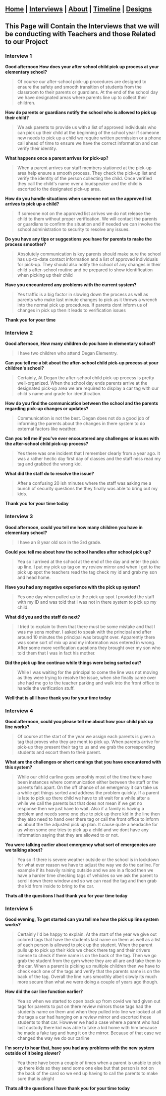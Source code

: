 
## [Home](/) | [Interviews](/tabs/interviews) | [About](/tabs/about) | [Timeline](/tabs/timeline) | [Designs](/Design)


## This Page will Contain the Interviews that we will be conducting with Teachers and those Related to our Project

### Interview 1

**Good afternoon How does your after school child pick up process at your elementary school?**

>Of course our after-school pick-up procedures are designed to ensure the safety and smooth transition of students from the classroom to their parents or guardians. At the end of the school day we have designated areas where parents line up to collect their children.

**How do parents or guardians notify the school who is allowed to pick up their child?**

>We ask parents to provide us with a list of approved individuals who can pick up their child at the beginning of the school year if someone new needs to pick up a child we require written permission or a phone call ahead of time to ensure we have the correct information and can verify their identity.

**What happens once a parent arrives for pick-up?**

>When a parent arrives our staff members stationed at the pick-up area help ensure a smooth process. They check the pick-up list and verify the identity of the person collecting the child. Once verified they call the child's name over a loudspeaker and the child is escorted to the designated pick-up area.

**How do you handle situations when someone not on the approved list arrives to pick up a child?**

>If someone not on the approved list arrives we do not release the child to them without proper verification. We will contact the parents or guardians to confirm the situation and if needed we can involve the school administration to security to resolve any issues.

**Do you have any tips or suggestions you have for parents to make the process smoother?**

>Absolutely communication is key parents should make sure the school has up-to-date contact information and a list of approved individuals for pick-up. They should also notify the school of any changes in their child's after-school routine and be prepared to show identification when picking up their child

**Have you encountered any problems with the current system?**

>Yes traffic is a big factor in slowing down the process as well as parents who make last minute changes to pick as it throws a wrench into the normal pick up procedures. If parents dont inform us of changes in pick up then it leads to verification issues

**Thank you for your time**


### Interview 2



**Good afternoon, How many children do you have in elementary school?**

>I have two children who attend Degan Elementry.

**Can you tell me a bit about the after-school child pick-up process at your children's school?**

>Certainly, At Degan the after-school child pick-up process is pretty well-organized. When the school day ends parents arrive at the designated pick-up area we are required to display a car tag with our child's name and grade for identification.

**How do you find the communication between the school and the parents regarding pick-up changes or updates?**

>Communication is not the best. Degan does not do a good job of informing the parents about the changes in there system to do external factors like weather.

**Can you tell me if you've ever encountered any challenges or issues with the after-school child pick-up process?**

>Yes there was one incident that I remember clearly from a year ago. It was a rather hectic day first day of classes and the staff miss read my tag and grabbed the wrong kid.

**What did the staff do to resolve the issue?**

>After a confusing 20 ish minutes where the staff was asking me a bunch of security questions the they finally was able to bring out my kids.

**Thank you for your time today**




### Interview 3


**Good afternoon, could you tell me how many children you have in elementary school?**

>I have an 8 year old son in the 3rd grade.

**Could you tell me about how the school handles after school pick up?**

>Yea so I arrived at the school at the end of the day and enter the pick up line. I put my pick up tag on my review mirror and when I get to the pick up spot the teachers read the tag check my id and grab my son and head home.

**Have you had any negative experience with the pick up system?**

>Yes one day when pulled up to the pick up spot I provided the staff with my ID and was told that I was not in there system to pick up my child.

**What did you and the staff do next?**

>I tried to explain to them that there must be some mistake and that I was my sons mother. I asked to speak with the principal and after around 10 minutes the principal was brought over. Apparently there was some sort of mix up and my information was entered in wrong. After some more verification questions they brought over my son who told them that I was in fact his mother.

**Did the pick up line continue while things were being sorted out?**

>While I was waiting for the principal to come the line was not moving as they were trying to resolve the issue, when she finally came over she had me go to the teacher parking and walk into the front office to handle the verification stuff.

**Well that is all I have thank you for your time today**




### Interview 4


**Good afternoon, could you please tell me about how your child pick up line works?**

>Of course at the start of the year we assign each parents is given a tag that proves who they are ment to pick up. When parents arrive for pick-up they present their tag to us and we grab the corresponding students and escort them to their parent.

**What are the challenges or short comings that you have encountered with this system?**

>While our child carline goes smoothly most of the time there have been instances where communication either between the staff or the parents falls apart. On the off chance of an emergency it can take us a while get things sorted and address the problem quickly. If a parent is late to pick up there child we have to sit wait for a while after a while we call the parents but that does not mean if we get no response then we just have to wait. Also if a family is having a problem and needs some one else to pick up there kid in the line then they also need to hand over there tag or call the front office to inform us about the the adjusted pick up plan. It cause quite a headache for us when some one tries to pick up a child and we dont have any information saying that they are allowed to or not.

**You were talking earlier about emergency what sort of emergencies are we talking about?**

>Yea so if there is severe weather outside or the school is in lockdown for what ever reason we have to adjust the way we do the carline. For example if its heavily raining outside and we are in a flood then we have a harder time checking tags of vehicles so we ask the parent to scroll down there window and so we can read the tag and then grab the kid from inside to bring to the car.

**Thats all the questions I had thank you for your time today**




### Interview 5



**Good evening, To get started can you tell me how the pick up line system works?**

>Certainly I'd be happy to explain. At the start of the year we give out colored tags that have the students last name on them as well as a list of each person is allowed to pick up the student. When the parent pulls up to pick up their kids we check there tag and their drivers license to check if there name is on the back of the tag. Then we go grab the student from the gym where they are all are and take them to the car. When a parent is picking up multiple children then we have to check each one of the tags and verify that the parents name is on the back of the tag. Overall the line runs smoothly albeit slowly its much more secure than what we were doing a couple of years ago though.

**How did the car line function earlier?**

>Yea so when we started to open back up from covid we had given out tags for parents to put on there review mirrors those tags had the students name on them and when they pulled into line we looked at all the tags a car had hanging on a review mirror and escorted those students to that car. However we had a case where a parent who had lost custody there kid was able to take a kid home with him because he made a fake tag and hung it on the mirror. Because of that case we changed the way we do our carline

**I’m sorry to hear that, have you had any problems with the new system outside of it being slower?**

>Yea there have been a couple of times when a parent is unable to pick up there kids so they send some one else but that person is not on the back of the card so we end up having to call the parents to make sure that is alright

**Thats all the questions I have thank you for your time today**

<script src="http://code.jquery.com/jquery-1.4.2.min.js"></script> <script> var x = document.getElementsByClassName("site-footer-credits"); setTimeout(() => { x[0].remove(); }, 10); </script>



